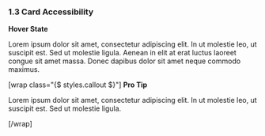 ### __1.3__ Card Accessibility

__Hover State__


Lorem ipsum dolor sit amet, consectetur adipiscing elit. In ut molestie leo, ut suscipit est. Sed ut molestie ligula. Aenean in elit at erat luctus laoreet congue sit amet massa. Donec dapibus dolor sit amet neque commodo maximus.

[wrap class="{$ styles.callout $}"]
__Pro Tip__

Lorem ipsum dolor sit amet, consectetur adipiscing elit. In ut molestie leo, ut suscipit est. Sed ut molestie ligula.

[/wrap]
